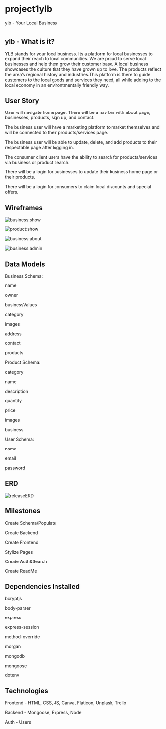 # project1ylb
ylb - Your Local Business

# 

## ylb - What is it?

YLB stands for your local business. Its a platform for local businesses to expand their reach to local communities.
We are proud to serve local businesses and help them grow their customer base. A local business showcases the culture that they have grown up to love. The products reflect the area’s regional history and industries.This platform is there to guide customers to the local goods and services they need, all while adding to the local economy in an environtmentally friendly way.

## User Story

User will navigate home page. There will be a nav bar with about page, businesses, products, sign up, and contact.

The business user will have a marketing platform to market themselves and will be connected to their products/services page.

The business user will be able to update, delete, and add products to their respectable page after logging in.

The consumer client users have the ability to search for products/services via business or product search.

There will be a login for businesses to update their business home page or their products. 

There will be a login for consumers to claim local discounts and special offers.

## Wireframes

![business:show](./public/images/businessPage.jpg)

![product:show](./public/images/productShowPage.jpg)

![business:about](./public/images/staticAboutCompanyPage.jpg)

![business:admin](./public/images/businessOwnerPage.jpg)

## Data Models

Business Schema:
  
  name
  
  owner
  
  businessValues
  
  category
  
  images
  
  address
  
  contact
  
  products

Product Schema:
  
  category
  
  name
  
  description
  
  quantity
  
  price
  
  images
  
  business

User Schema:

  name
  
  email
  
  password
  

## ERD

![releaseERD](./public/images/ERD.jpg)

## Milestones

Create Schema/Populate

Create Backend

Create Frontend

Stylize Pages

Create Auth&Search

Create ReadMe

## Dependencies Installed

bcryptjs

body-parser

express

express-session

method-override

morgan

mongodb

mongoose

dotenv

## Technologies

Frontend - HTML, CSS, JS, Canva, Flaticon, Unplash, Trello

Backend - Mongoose, Express, Node

Auth - Users



